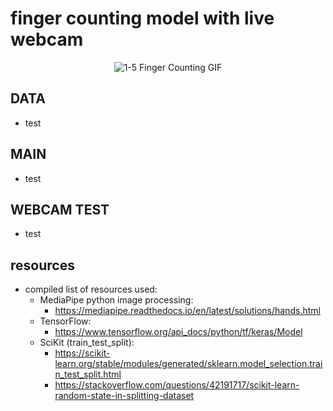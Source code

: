 # finger counting model with live webcam

<p align="center">
  <img src="1-5test.gif" alt="1-5 Finger Counting GIF" />
</p>

## DATA
- test

## MAIN
- test

## WEBCAM TEST
- test 

## resources
- compiled list of resources used:
  - MediaPipe python image processing:
    - https://mediapipe.readthedocs.io/en/latest/solutions/hands.html
  - TensorFlow:
    - https://www.tensorflow.org/api_docs/python/tf/keras/Model
  - SciKit (train_test_split):
    - https://scikit-learn.org/stable/modules/generated/sklearn.model_selection.train_test_split.html
    - https://stackoverflow.com/questions/42191717/scikit-learn-random-state-in-splitting-dataset
